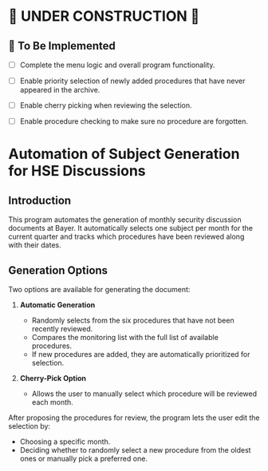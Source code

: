
# 🚧 UNDER CONSTRUCTION 🚧  

## 🚀 To Be Implemented  

- [ ] Complete the menu logic and overall program functionality.  
- [ ] Enable priority selection of newly added procedures that have never appeared in the archive.  
- [ ] Enable cherry picking when reviewing the selection.
- [ ] Enable procedure checking to make sure no procedure are forgotten.


# Automation of Subject Generation for HSE Discussions  

## Introduction  
This program automates the generation of monthly security discussion documents at Bayer. It automatically selects one subject per month for the current quarter and tracks which procedures have been reviewed along with their dates.  

## Generation Options  
Two options are available for generating the document:  

1. **Automatic Generation**  
   - Randomly selects from the six procedures that have not been recently reviewed.  
   - Compares the monitoring list with the full list of available procedures.  
   - If new procedures are added, they are automatically prioritized for selection.  

2. **Cherry-Pick Option**  
   - Allows the user to manually select which procedure will be reviewed each month.  

After proposing the procedures for review, the program lets the user edit the selection by:  
- Choosing a specific month.  
- Deciding whether to randomly select a new procedure from the oldest ones or manually pick a preferred one. 
